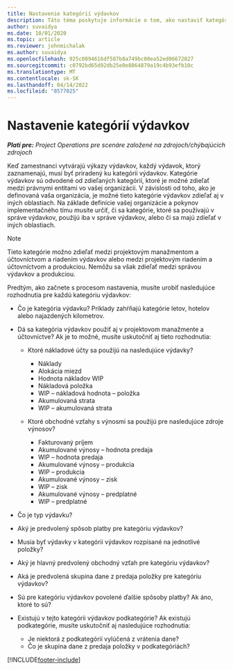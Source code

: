 ```yaml
---
title: Nastavenie kategórií výdavkov
description: Táto téma poskytuje informácie o tom, ako nastaviť kategórie výdavkov a zdieľané kategórie pre výkazy výdavkov.
author: suvaidya
ms.date: 10/01/2020
ms.topic: article
ms.reviewer: johnmichalak
ms.author: suvaidya
ms.openlocfilehash: 925c0894616df587b8a749bc00ea52ed06672827
ms.sourcegitcommit: c0792bd65d92db25e0e8864879a19c4b93efb10c
ms.translationtype: MT
ms.contentlocale: sk-SK
ms.lasthandoff: 04/14/2022
ms.locfileid: "8577025"
---
```

# <a name="set-up-expense-categories"></a>Nastavenie kategórií výdavkov

_**Platí pre:** Project Operations pre scenáre založené na zdrojoch/chýbajúcich zdrojoch_

Keď zamestnanci vytvárajú výkazy výdavkov, každý výdavok, ktorý zaznamenajú, musí byť priradený ku kategórii výdavkov. Kategórie výdavkov sú odvodené od zdieľaných kategórií, ktoré je možné zdieľať medzi právnymi entitami vo vašej organizácii. V závislosti od toho, ako je definovaná vaša organizácia, je možné tieto kategórie výdavkov zdieľať aj v iných oblastiach. Na základe definície vašej organizácie a pokynov implementačného tímu musíte určiť, či sa kategórie, ktoré sa používajú v správe výdavkov, použijú iba v správe výdavkov, alebo či sa majú zdieľať v iných oblastiach.

> [!NOTE]
> Tieto kategórie možno zdieľať medzi projektovým manažmentom a účtovníctvom a riadením výdavkov alebo medzi projektovým riadením a účtovníctvom a produkciou. Nemôžu sa však zdieľať medzi správou výdavkov a produkciou.

Predtým, ako začnete s procesom nastavenia, musíte urobiť nasledujúce rozhodnutia pre každú kategóriu výdavkov:

- Čo je kategória výdavku? Príklady zahŕňajú kategórie letov, hotelov alebo najazdených kilometrov.
- Dá sa kategória výdavkov použiť aj v projektovom manažmente a účtovníctve? Ak je to možné, musíte uskutočniť aj tieto rozhodnutia:

    - Ktoré nákladové účty sa použijú na nasledujúce výdavky?

        - Náklady
        - Alokácia miezd
        - Hodnota nákladov WIP
        - Nákladová položka
        - WIP – nákladová hodnota – položka
        - Akumulovaná strata
        - WIP – akumulovaná strata

    - Ktoré obchodné vzťahy s výnosmi sa použijú pre nasledujúce zdroje výnosov?

        - Fakturovaný príjem
        - Akumulované výnosy – hodnota predaja
        - WIP – hodnota predaja
        - Akumulované výnosy – produkcia
        - WIP – produkcia
        - Akumulované výnosy – zisk
        - WIP – zisk
        - Akumulované výnosy – predplatné
        - WIP – predplatné

- Čo je typ výdavku?
- Aký je predvolený spôsob platby pre kategóriu výdavkov?
- Musia byť výdavky v kategórii výdavkov rozpísané na jednotlivé položky?
- Aký je hlavný predvolený obchodný vzťah pre kategóriu výdavkov?
- Aká je predvolená skupina dane z predaja položky pre kategóriu výdavkov?
- Sú pre kategóriu výdavkov povolené ďalšie spôsoby platby? Ak áno, ktoré to sú?
- Existujú v tejto kategórii výdavkov podkategórie? Ak existujú podkategórie, musíte uskutočniť aj nasledujúce rozhodnutia:

    - Je niektorá z podkategórií vylúčená z vrátenia dane?
    - Čo je skupina dane z predaja položky v podkategóriách?


[!INCLUDE[footer-include](../includes/footer-banner.md)]